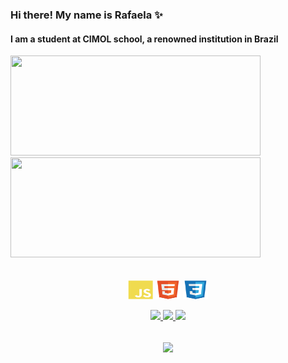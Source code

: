 ### Hi there! My name is Rafaela ✨
  <h4>I am a student at CIMOL school, a renowned institution in Brazil </h4
<br>
<div>
  <a href="https://github.com/rafaelavport">
    <img height="160em" width="400em" src="https://github-readme-stats.vercel.app/api?username=rafaelavport&show_icons=true&theme=dark&include_all_commits=true&count_private=true"/>
  </a>
  <img height="160em" width="400em" src="https://github-readme-stats.vercel.app/api/top-langs/?username=rafaelavport&layout=compact&langs_count=7&theme=dark"/>
</div>
</br>
<div align="center">
  <div style="display: inline_block"><br>
    <img align="center" alt="rafaela -Js" height="30" width="40" src="https://raw.githubusercontent.com/devicons/devicon/master/icons/javascript/javascript-plain.svg">
    <img align="center" alt="rafaela -HTML" height="30" width="40" src="https://raw.githubusercontent.com/devicons/devicon/master/icons/html5/html5-original.svg">
    <img align="center" alt="rafaela -CSS" height="30" width="40" src="https://raw.githubusercontent.com/devicons/devicon/master/icons/css3/css3-original.svg">
  </div>
</div>
</br>
<div align="center">
  <a href="https://www.instagram.com/cadeafafa" target="_blank">
    <img src="https://img.shields.io/badge/-Instagram-%23E4405F?style=for-the-badge&logo=instagram&logoColor=white" target="_blank">
  </a> 
  <a href="mailto:rafaelavitoriaport1590@gmail.com">
    <img src="https://img.shields.io/badge/-Gmail-%23333?style=for-the-badge&logo=gmail&logoColor=white" target="_blank">
  </a>
  <a href="https://www.linkedin.com/in/rafaela-vit%C3%B3ria-port-953589268" target="_blank">
    <img src="https://img.shields.io/badge/-LinkedIn-%230077B5?style=for-the-badge&logo=linkedin&logoColor=white" target="_blank">
  </a> 
</div>
<br>
<p align="center">
  <img align="center" src="https://profile-counter.glitch.me/rafaelavport/count.svg" />
</p>

